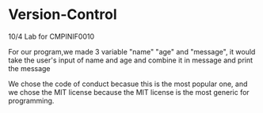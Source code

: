 # Version-Control
10/4 Lab for CMPINIF0010

For our program,we made 3 variable "name" "age" and "message", it would take the user's input of name and age and combine it in message and print the message

We chose the code of conduct becasue this is the most popular one, and we chose the MIT license because the MIT license is the most generic for programming.